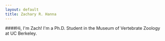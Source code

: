 ```yaml
---
layout: default
title: Zachary R. Hanna
---
```


####Hi, I'm Zach!</h1>
I'm a Ph.D. Student in the Museum of Vertebrate Zoology at UC Berkeley.
